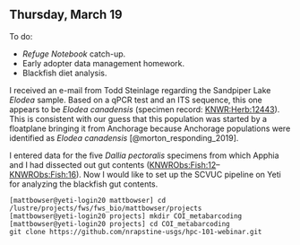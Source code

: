 
## Thursday, March 19

To do:

* *Refuge Notebook* catch-up.
* Early adopter data management homework.
* Blackfish diet analysis.

I received an e-mail from Todd Steinlage regarding the Sandpiper Lake *Elodea* sample. Based on a qPCR test and an ITS sequence, this one appears to be *Elodea canadensis* (specimen record: [KNWR:Herb:12443](http://arctos.database.museum/guid/KNWR:Herb:12443)). This is consistent with our guess that this population was started by a floatplane bringing it from Anchorage because Anchorage populations were identified as *Elodea canadensis* [@morton_responding_2019].

I entered data for the five *Dallia pectoralis* specimens from which Apphia and I had dissected out gut contents ([KNWRObs:Fish:12](http://arctos.database.museum/guid/KNWRObs:Fish:12)–[KNWRObs:Fish:16](http://arctos.database.museum/guid/KNWRObs:Fish:16)). Now I would like to set up the SCVUC pipeline on Yeti for analyzing the blackfish gut contents.

```console
[mattbowser@yeti-login20 mattbowser] cd /lustre/projects/fws/fws_bio/mattbowser/projects
[mattbowser@yeti-login20 projects] mkdir COI_metabarcoding
[mattbowser@yeti-login20 projects] cd COI_metabarcoding
git clone https://github.com/nrapstine-usgs/hpc-101-webinar.git

```
